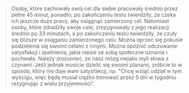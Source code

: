 > Osoby, które zachowały swój cel dla siebie pracowały średnio przez pełne 45 minut, ponadto, po zakończeniu testu twierdziły, że czeka ich jeszcze dużo pracy, aby osiągnąć zamierzony cel. Natomiast osoby, które zdradziły swoje cele, zrezygnowały z jego realizacji średnio po 33 minutach, a po zakończeniu testu twierdziły, że czuły się bliższe w osiąganiu zamierzonego celu.
> Można oprzeć się pokusie podzielenia się swoimi celami z innymi. Można opóźnić odczuwanie satysfakcji i spełnienia, jakie niesie ze sobą społeczne uznanie i pochwała. Należy zrozumieć, że nasz mózg niejako myli słowa z czynami. Jeśli jednak musicie dzielić się swoimi planami, zróbcie to w sposób, który nie daje wam satysfakcji, np. "Chcę wziąć udział w tym wyścigu, więc będę musiał ciężko trenować przez 5 dni w tygodniu rezygnując z wielu przyjemności".
>
